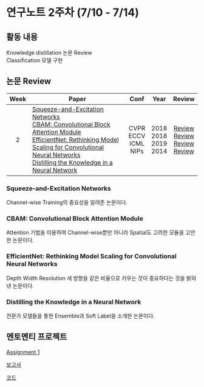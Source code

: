 # 연구노트 2주차 (7/10 - 7/14)
## 활동 내용
Knowledge distillation 논문 Review  
Classification 모델 구현

## 논문 Review
| Week   | Paper                                               | Conf | Year   | Review   |
| :----: | ------------------------------------------------------- | :----: | :------------: | :------: |
| 2    | [Squeeze-and-Excitation Networks](https://arxiv.org/pdf/1709.01507.pdf)<br>[CBAM: Convolutional Block Attention Module](https://arxiv.org/pdf/1807.06521.pdf)<br>[EfficientNet: Rethinking Model Scaling for Convolutional Neural Networks](https://arxiv.org/pdf/1905.11946.pdf)<br>[Distilling the Knowledge in a Neural Network](https://arxiv.org/pdf/1503.02531.pdf) | CVPR<br>ECCV<br>ICML<br>NIPs    |2018<br>2018<br>2019<br>2014 | [Review](https://github.com/Chihiro0623/2023summer-selfstudy1/blob/main/week2/Reviews/Squeeze-and-Excitation%20Networks.pdf)<br>[Review](https://github.com/Chihiro0623/2023summer-selfstudy1/blob/main/week2/Reviews/CBAM%20Convolutional%20Block%20Attention%20Module.pdf)<br>[Review]()<br>[Review]() |



### Squeeze-and-Excitation Networks
Channel-wise Training의 중요성을 알려준 논문이다.

### CBAM: Convolutional Block Attention Module
Attention 기법을 이용하여 Channel-wise뿐만 아니라 Spatial도 고려한 모듈을 고안한 논문이다.

### EfficientNet: Rethinking Model Scaling for Convolutional Neural Networks
Depth Width Resolution 세 방향을 같은 비율으로 키우는 것이 중요하다는 것을 밝혀낸 논문이다.

### Distilling the Knowledge in a Neural Network
전문가 모델들을 통한 Ensemble과 Soft Label을 소개한 논문이다.



## 멘토멘티 프로젝트
[Assignment 1](https://github.com/Chihiro0623/2023summer-selfstudy1/blob/main/week1/Project/week1.pdf)

[보고서](https://github.com/Chihiro0623/2023summer-selfstudy1/blob/main/week2/Project/Assignment1.pdf)

[코드](https://github.com/Chihiro0623/2023summer-selfstudy1/tree/main/week2/Project/Assignment1)
